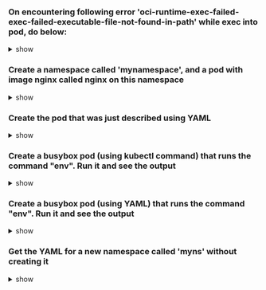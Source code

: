 ### On encountering following error 'oci-runtime-exec-failed-exec-failed-executable-file-not-found-in-path' while exec into pod, do below:

<details> <summary>show</summary>

```bash
winpty docker exec -it <container-id> //bin//sh
```
</details>

### Create a namespace called 'mynamespace', and a pod with image nginx called nginx on this namespace

<details> <summary>show</summary>

```bash
kubectl create ns mynamespace
kubectl run nginx --image=nginx --restart=Never -n mynamespace
```
</details>

### Create the pod that was just described using YAML

<details> <summary>show</summary>

```bash
kubectl run nginx --image=nginx --restart=Never -n mynamespace --dry-run=client -o yaml > pod.yaml
```

```bash
cat pod.yaml
```

```bash
kubectl create -f pod.yaml
```
</details>

### Create a busybox pod (using kubectl command) that runs the command "env". Run it and see the output

<details> <summary>show</summary>

```bash
kubectl run busybox --image=busybox --command --restart=Never -- env
```
</details>

### Create a busybox pod (using YAML) that runs the command "env". Run it and see the output

<details> <summary>show</summary>

```bash
kubectl run busybox --image=busybox --restart=Never --dry-run=client -o yaml --command -- env > busybox-pod.yaml
```

cat busybox-pod.yaml:

```bash
apiVersion: v1
kind: Pod
metadata:
  creationTimestamp: null
  labels:
    run: busybox
  name: busybox
spec:
  containers:
  - command:
    - env
    image: busybox
    name: busybox
    resources: {}
  dnsPolicy: ClusterFirst
  restartPolicy: Never
status: {}
```
</details>


### Get the YAML for a new namespace called 'myns' without creating it

<details> <summary>show</summary>

```bash
kubectl create ns myns --dry-run=client -o yaml
```

output:

```bash
apiVersion: v1
kind: Namespace
metadata:
  creationTimestamp: null
  name: myns
spec: {}
status: {}
```

</details>
